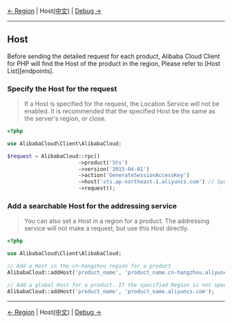 [← Region](Region-EN.md) | Host[(中文)](Host-CN.md) | [Debug →](Debug-EN.md)
***

## Host
Before sending the detailed request for each product, Alibaba Cloud Client for PHP will find the Host of the product in the region, Please refer to [Host List][endpoints].

### Specify the Host for the request
> If a Host is specified for the request, the Location Service will not be enabled. It is recommended that the specified Host be the same as the server's region, or close.
```php
<?php

use AlibabaCloud\Client\AlibabaCloud;

$request = AlibabaCloud::rpc()
                       ->product('Sts')
                       ->version('2015-04-01')
                       ->action('GenerateSessionAccessKey')
                       ->host('sts.ap-northeast-1.aliyuncs.com') // Specify the Host
                       ->request();
```

### Add a searchable Host for the addressing service
> You can also set a Host in a region for a product. The addressing service will not make a request, but use this Host directly.

```php
<?php

use AlibabaCloud\Client\AlibabaCloud;

// Add a Host in the cn-hangzhou region for a product
AlibabaCloud::addHost('product_name', 'product_name.cn-hangzhou.aliyuncs.com', 'cn-hangzhou');

// Add a global Host for a product. If the specified Region is not specified Host, the global Host will be used.
AlibabaCloud::addHost('product_name', 'product_name.aliyuncs.com');
```

***
[← Region](Region-EN.md) | Host[(中文)](Host-CN.md) | [Debug →](Debug-EN.md)
